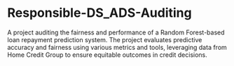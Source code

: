 # Responsible-DS_ADS-Auditing
A project auditing the fairness and performance of a Random Forest-based loan repayment prediction system. The project evaluates predictive accuracy and fairness using various metrics and tools, leveraging data from Home Credit Group to ensure equitable outcomes in credit decisions.
